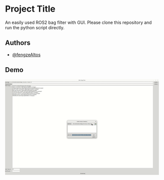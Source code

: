 
# Project Title

An easily used ROS2 bag filter with GUI. Please clone this repository and run the python script directly.



## Authors

- [@fengzeAltos](https://github.com/fengzeAltos)


## Demo

![me](https://github.com/fengzeAltos/ROS2BagFilter/blob/main/gif/usage.gif)